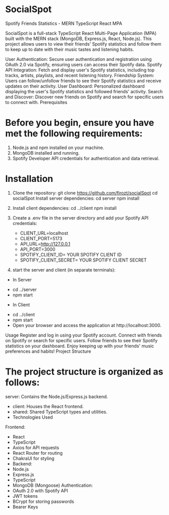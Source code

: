 # SocialSpot

Spotify Friends Statistics - MERN TypeScript React MPA




SocialSpot is a full-stack TypeScript React Multi-Page Application (MPA) built with the MERN stack (MongoDB, Express.js, React, Node.js). This project allows users to view their friends' Spotify statistics and follow them to keep up to date with their music tastes and listening habits.


User Authentication: Secure user authentication and registration using OAuth 2.0 via Spotify, ensuring users can access their Spotify data.
Spotify API Integration: Fetch and display user's Spotify statistics, including top tracks, artists, playlists, and recent listening history.
Friendship System: Users can follow/unfollow friends to see their Spotify statistics and receive updates on their activity.
User Dashboard: Personalized dashboard displaying the user's Spotify statistics and followed friends' activity.
Search and Discover: Discover new friends on Spotify and search for specific users to connect with.
Prerequisites

# Before you begin, ensure you have met the following requirements:

1. Node.js and npm installed on your machine.
2. MongoDB installed and running.
3. Spotify Developer API credentials for authentication and data retrieval.

# Installation

1. Clone the repository:
  git clone https://github.com/firozt/socialSpot
  cd socialSpot
  Install server dependencies:
  cd server
  npm install

2. Install client dependencies:
  cd ../client
  npm install

3.  Create a .env file in the server directory and add your Spotify API credentials:

    + CLIENT_URL=localhost
    + CLIENT_PORT=5173
    + API_URL=http://127.0.0.1
    + API_PORT=3000
    + SPOTIFY_CLIENT_ID= YOUR SPOTIFY CLIENT ID
    + SPOTIFY_CLIENT_SECRET= YOUR SPOTIFY CLIENT SECRET

4.  start the server and client (in separate terminals):
   
  - In Server
  +  cd ../server
  +  npm start

  - In Client
  +  cd ../client
  +  npm start
  +  Open your browser and access the application at http://localhost:3000.

Usage
Register and log in using your Spotify account.
Connect with friends on Spotify or search for specific users.
Follow friends to see their Spotify statistics on your dashboard.
Enjoy keeping up with your friends' music preferences and habits!
Project Structure

# The project structure is organized as follows:

server: Contains the Node.js/Express.js backend.
+ client: Houses the React frontend.
+ shared: Shared TypeScript types and utilities.
+ Technologies Used

Frontend:
+ React
+ TypeScript
+ Axios for API requests
+ React Router for routing
+ ChakraUI for styling
+ Backend:
+ Node.js
+ Express.js
+ TypeScript
+ MongoDB (Mongoose)
Authentication:
+ OAuth 2.0 with Spotify API
+ JWT tokens
+ BCrypt for storing passwords
+ Bearer Keys


